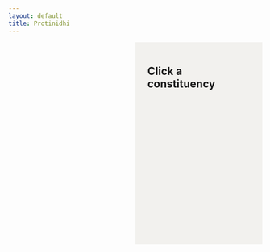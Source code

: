 ```yaml
---
layout: default
title: Protinidhi
---
```


<style>

  #tooltip {
    position: absolute;
    padding: 4px 8px;
    background: #333;
    color: #fff;
    border-radius: 4px;
    font-size: 12px;
    pointer-events: none;
    display: none;
  }

  #layout {
    display: flex;
    flex-wrap: wrap;
  }
#map-container {
  min-height: 400px; /* ensures the container isn't empty */
}

  #map-container, #constituency-detail {
    width: 50%;
    padding: 1rem;
    box-sizing: border-box;
    min-height: 400px;
  }

  #constituency-detail {
background-color: #F2F1EE;
    padding: 1rem 1.5rem;
  }

  #map-container svg {
    width: 100%;
    height: auto;
    display: block;
  }

  #map-container path:hover {
  fill: #87ceeb !important;
}

.winner-party {
  background-color: rgb(255, 153, 51);
    color: rgb(255, 255, 255);
    font-weight: 700;
    font-size: .875rem;
    line-height: 1.25rem;
    font-family: ui-monospace;
        padding-left: .2rem;
    padding-right: .2rem;
    border-radius: .375rem;
    display: inline-flex;
    margin-bottom: .2rem;
}

/* Default style */
.winner-party {
  font-weight: 700;
  font-size: .875rem;
  line-height: 1.25rem;
  font-family: ui-monospace;
  padding: 0.2rem 0.4rem;
  border-radius: 0.375rem;
  display: inline-flex;
  margin-bottom: 0.2rem;
}

/* Party-specific overrides */
.party-bnp { background: #004488; color: #fff;}
.party-awami-league { background: #006600; color: #fff; }
.party-jamaat { background: #660066; color: #fff; }
.party-jatiya-party { background: #990000; color: #fff; }
.party-independent { background: #666; color: #fff; }
.party-jasad { background: #003366; color: #fff; }
.party-workers-party { background: #a80000; color: #fff; }
.party-jp { background: #cc6600; color: #fff; }
.party-bnf { background: #009999; color: #fff; }
.party-tarikat-fedaration { background: #006680; color: #fff; }
.party-ldp { background: #990099; color: #fff; }
.party-bikalpa-dhara { background: #336699; color: #fff; }
.party-gono-forum { background: #5555aa; color: #fff; }
.party-kalyan-party { background: #884400; color: #fff; }

.winner-name {
font-weight: 500;
    font-size: 2rem;
    line-height: 1.5rem;
    text-wrap: pretty;
    width: -moz-fit-content;
    width: fit-content;
    font-family: "Playfair Display", serif;
}


#other-candidates {
    width: 100%;
    box-sizing: border-box;
}

#other-candidates ul {
  display: grid;
  grid-template-columns: repeat(3, 1fr);
  gap: 0.75rem;
  list-style: none;
  padding: 0;
  margin: 0.5rem 0;
}

#other-candidates li {
  background: #f9f9f9;
  padding: 0.75rem;
  border-radius: 6px;
  box-shadow: 0 1px 2px rgba(0,0,0,0.05);
}

#other-candidates li a {
 color: gray;
    text-decoration: none;
    background-color: #F6F1EF;
    font-size: .75rem;
    padding: .25rem .5rem;
}

#other-candidates li a:hover {
  text-decoration: underline;
}

.nonwinner-grid {
  display: grid;
  grid-template-columns: repeat(auto-fit, minmax(250px, 1fr));
  gap: 0.75rem;
  list-style: none;
  padding: 0;
  margin: 0.5rem 0;
}
.nonwinner-card {
  padding: 0.75rem;
  background: #f9f9f9;
  border-radius: 6px;
  box-shadow: 0 1px 2px rgba(0,0,0,0.05);
  display: flex;
  align-items: flex-start;
}

.nonwinner-card-inner {
  display: flex;
  gap: 0.75rem;
}

.party-icon {
  width: 40px;
  height: 40px;
  object-fit: contain;
  flex-shrink: 0;
}

.nonwinner-info {
  flex-grow: 1;
}

.nonwinner-name {
  font-weight: 700;
  font-size: 1rem;
  margin-bottom: 0.2rem;
}

.nonwinner-party {
  font-size: 0.9rem;
  color: #555;
  margin-bottom: 0.4rem;
}


.learn-more-button {
 color: #fff;
    background-color: #BC8585;
    letter-spacing: .05em;
    font-weight: 500;
    font-size: .875rem;
    line-height: 1.25rem;
    padding: .5rem 1rem;
}

#election-select {
  appearance: none; /* Removes native styling */
  -webkit-appearance: none;
  -moz-appearance: none;
  background-color: #F0EFEB;
  border: 1px solid #6C6B66;
  padding: 0.5em 2.5em 0.5em 1em;
  font-size: 1rem;
  font-family: inherit;
  color: #333;
  border-radius: 6px;
  background-image: url('data:image/svg+xml;charset=US-ASCII,<svg xmlns="http://www.w3.org/2000/svg" width="12" height="8" viewBox="0 0 12 8"><path fill="%236C6B66" d="M6 8L0 0h12z"/></svg>');
  background-repeat: no-repeat;
  background-position: right 1em center;
  background-size: 0.65em auto;
  cursor: pointer;
  transition: border-color 0.2s ease-in-out, box-shadow 0.2s ease-in-out;
}

#election-select:focus {
  outline: none;
  border-color: #BC8585;
  box-shadow: 0 0 0 2px rgba(188, 133, 133, 0.3);
}

@media (max-width: 541px) {
 
  #map-container,
  #constituency-detail {
    width: 100%;
    display: block;
  }

  #layout {
    flex-direction: column;
  }
}

</style>

<div id="layout">
  <div id="map-container"></div>

  <div id="constituency-detail">
    <h2>Click a constituency</h2>
    <label for="election-select" style="display: none;">Select election:</label>
    <select id="election-select" style="display: none;"></select>
    <div id="constituency-content"></div>
  </div>

  <div id="other-candidates" style="padding: 1rem;"></div>
</div>

<div id="tooltip"></div>


<script>
  document.addEventListener("DOMContentLoaded", function() {
    console.log("✅ DOM fully loaded and parsed.");

    const candidates = {{ site.data.all_candidates_national_elections_bangladesh | jsonify }};
    console.log("📦 Candidates data loaded:", candidates.length);

    const tooltip = document.getElementById("tooltip");
    const contentDiv = document.getElementById("constituency-content");
    const select = document.getElementById("election-select");
    const label = document.querySelector("label[for='election-select']");
    const othersDiv = document.getElementById("other-candidates");

    let currentConstituency = null;
    let electionOptions = [];

function updateContent() {
  console.log("🔁 updateContent called");

  if (!currentConstituency || !select.value) {
    console.log("⛔ No constituency or election selected.");
    return;
  }

  console.log("🗳 Selected election:", select.value);

  const selectedElection = select.value;
  const seatName = currentConstituency.replace(/-/g, ' ').toUpperCase();
  contentDiv.innerHTML = `<h2>${seatName}</h2>`;

  const filtered = candidates.filter(c =>
    c.Constituency.toLowerCase() === currentConstituency &&
    c.election === selectedElection
  );
  console.log("🔍 Filtered candidates:", filtered.length, filtered);

  if (filtered.length === 0) {
    contentDiv.innerHTML += "<p>No candidates found.</p>";
    othersDiv.innerHTML = "";
    return;
  }

  const winners = filtered.find(c => {
    const val = (c.Winners ?? '').toString().trim().toLowerCase();
    return val === 'yes';
  });

if (winners) {
  try {
    contentDiv.innerHTML += `
      <div class="winner-block">
        <p class="winner-party party-${(winners["Political Party"] || "independent").toLowerCase().replace(/\s+/g, '-')}">
          ${winners["Political Party"] || "N/A"}
        </p>
        <h3 class="winner-name">${winners.Name || "N/A"}</h3>
        <p class="winner-father"><strong>Father:</strong> ${winners["Father Name"] || ""}</p>
        <p class="winner-mother"><strong>Mother:</strong> ${winners["Mother Name"] || ""}</p>
        <p class="winner-profession"><strong>Profession:</strong> ${winners["Profession"] || ""}</p>
        <p class="winner-address"><strong>Address:</strong> ${winners["Address"] || ""}</p>
        <p>
          <a href="/candidate/${winners.ID}/" target="_blank" class="learn-more-button">
            Learn More &#x2197;
          </a>
        </p>
      </div>
    `;
  } catch (e) {
    console.error("❌ Error rendering winner block:", e);
  }
}

try {
  const nonWinners = filtered.filter(c => c.ID !== (winners ? winners.ID : null));
  console.log("👥 Non-winners to display:", nonWinners.length, nonWinners);

  othersDiv.innerHTML = nonWinners.length
    ? `<h3>Other Candidates</h3><ul class="nonwinner-grid">${nonWinners.map(c => {
        const gender = (c.Gender || '').toLowerCase().startsWith('m') ? 'M' : (c.Gender || '').toLowerCase().startsWith('f') ? 'F' : '';
        const age = c.Age && !isNaN(c.Age) ? `${c.Age}` : '';
        const party = c["Political Party"] || "Independent";

        const knownParties = [
          "Awami League", "Workers Party", "Jatiya Party", "BNP", "Jasad", "Tarikat Fedaration", "LDP",
          "Jamaat", "Kalyan Party", "BNF", "JP", "Bikalpa Dhara", "Gono Forum"
        ];
        const partyKey = knownParties.includes(party) ? party.toLowerCase().replace(/\s+/g, '-') : 'independent';
        const partyImgSrc = `/assets/party-symbols/${partyKey}.png`;

        return `
          <li class="nonwinner-card">
            <div class="nonwinner-card-inner">
              <img src="${partyImgSrc}" alt="${party}" class="party-icon">
              <div class="nonwinner-info">
                <div class="nonwinner-name">${c.Name}${gender || age ? ` (${[gender, age].filter(Boolean).join(', ')})` : ''}</div>
                <div class="nonwinner-party">${party}</div>
                <a href="/candidate/${c.ID}/" target="_blank" class="learn-more-button">Learn More &#x2197;</a>
              </div>
            </div>
          </li>`;
      }).join("")}</ul>`
    : "";
} catch (e) {
  console.error("❌ Error rendering other candidates:", e);
}
}


    fetch('GRED_20190215_Bangladesh/bd_constituencies_shapefile/bangladesh_constituencies.svg')
      .then(res => {
        console.log("📡 Fetching SVG map...");
        return res.text();
      })
      .then(svg => {
        console.log("🗺️ SVG map loaded");
        document.getElementById("map-container").innerHTML = svg;

        const allPaths = document.querySelectorAll('#map-container path');
        console.log("🧩 Paths found:", allPaths.length);

        if (allPaths.length === 0) {
          console.error("❌ No <path> elements found in SVG.");
        }

        allPaths.forEach(path => {
          const seatId = path.id;

          path.style.cursor = 'pointer';

          path.addEventListener('mousemove', (e) => {
            tooltip.style.left = (e.pageX + 10) + "px";
            tooltip.style.top = (e.pageY + 10) + "px";
            tooltip.textContent = seatId.replace(/-/g, " ").toUpperCase();
            tooltip.style.display = "block";
          });

          path.addEventListener('mouseleave', () => {
            tooltip.style.display = "none";
          });

          path.addEventListener('click', () => {
            currentConstituency = seatId.toLowerCase();
            console.log("📍 Clicked constituency:", currentConstituency);

            const related = candidates.filter(c =>
              c.Constituency.toLowerCase() === currentConstituency
            );
            console.log("🧮 Related candidates for constituency:", related.length);

            const elections = {};
            related.forEach(c => {
              elections[c.election] = parseInt(c.Order) || 99;
            });

            electionOptions = Object.entries(elections)
              .sort((a, b) => a[1] - b[1])
              .map(e => e[0]);

            console.log("🗂️ Election options sorted by order:", electionOptions);

            select.innerHTML = electionOptions.map(e => `<option value="${e}">${e}</option>`).join("");
            select.value = electionOptions[0];
            select.style.display = 'inline-block';
            label.style.display = 'inline-block';

            updateContent();
          });
        });

        select.addEventListener('change', updateContent);

        // Auto-select a random constituency
        const allConstituencies = [...new Set(candidates.map(c => c.Constituency.toLowerCase()))];
        const randomConstituency = allConstituencies[Math.floor(Math.random() * allConstituencies.length)];
        console.log("🎯 Auto-selecting random constituency:", randomConstituency);

        const randomPath = document.querySelector(`#map-container path[id="${randomConstituency}"]`);
        if (randomPath) {
  const seatId = randomPath.id;
  currentConstituency = seatId.toLowerCase();

  const related = candidates.filter(c =>
    c.Constituency.toLowerCase() === currentConstituency
  );

  const elections = {};
  related.forEach(c => {
    elections[c.election] = parseInt(c.Order) || 99;
  });

  electionOptions = Object.entries(elections)
    .sort((a, b) => a[1] - b[1])
    .map(e => e[0]);

  select.innerHTML = electionOptions.map(e => `<option value="${e}">${e}</option>`).join("");
  select.value = electionOptions[0];
  select.style.display = 'inline-block';
  label.style.display = 'inline-block';

  console.log("🎯 Random constituency selected:", currentConstituency);
  console.log("🗳 Selected election:", select.value);
  updateContent(); // <- Call this **only after select.value is set**
}

      })
      .catch(error => {
        console.error("🚨 Error loading SVG map:", error);
      });
  });
</script>
